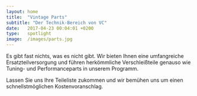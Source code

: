 ```yaml
---
layout: home
title:  "Vintage Parts"
subtitle: "Der Technik-Bereich von VC"
date:   2017-04-23 00:04:01 +0200
type:   spotlight
image:  /images/parts.jpg
---
```


Es gibt fast nichts, was es nicht gibt.
Wir bieten Ihnen eine umfangreiche Ersatzteilversorgung
und führen herkömmliche Verschleißteile genauso
wie Tuning- und Performanceparts in unserem Programm.

Lassen Sie uns Ihre Teileliste zukommen
und wir bemühen uns um einen schnellstmöglichen Kostenvoranschlag.
